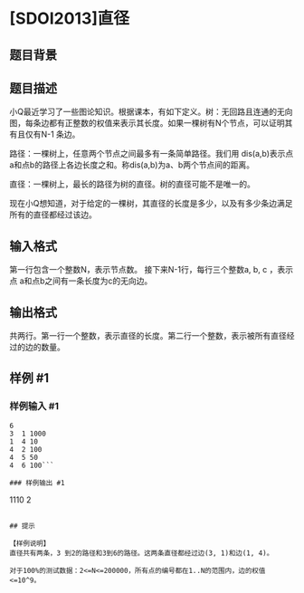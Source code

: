 # [SDOI2013]直径

## 题目背景



## 题目描述

小Q最近学习了一些图论知识。根据课本，有如下定义。树：无回路且连通的无向图，每条边都有正整数的权值来表示其长度。如果一棵树有N个节点，可以证明其有且仅有N-1 条边。

路径：一棵树上，任意两个节点之间最多有一条简单路径。我们用 dis(a,b)表示点a和点b的路径上各边长度之和。称dis(a,b)为a、b两个节点间的距离。

直径：一棵树上，最长的路径为树的直径。树的直径可能不是唯一的。

现在小Q想知道，对于给定的一棵树，其直径的长度是多少，以及有多少条边满足所有的直径都经过该边。


## 输入格式

第一行包含一个整数N，表示节点数。 接下来N-1行，每行三个整数a, b, c ，表示点 a和点b之间有一条长度为c的无向边。


## 输出格式

共两行。第一行一个整数，表示直径的长度。第二行一个整数，表示被所有直径经过的边的数量。


## 样例 #1

### 样例输入 #1
```
6
3  1 1000
1  4 10
4  2 100
4  5 50
4  6 100```

### 样例输出 #1

```
1110 
2 
 
 
```

## 提示

【样例说明】 
直径共有两条，3 到2的路径和3到6的路径。这两条直径都经过边(3, 1)和边(1, 4)。

对于100%的测试数据：2<=N<=200000，所有点的编号都在1..N的范围内，边的权值<=10^9。

